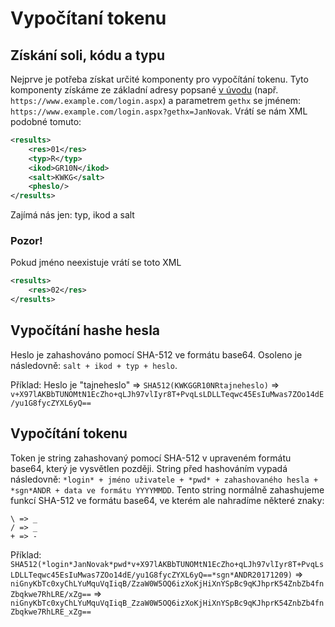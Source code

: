 # Vypočítaní tokenu
## Získání soli, kódu a typu
Nejprve je potřeba získat určité komponenty pro vypočítání tokenu. Tyto komponenty získáme ze základní adresy popsané [v úvodu](https://github.com/JosefKuchar/bakalari-api/wiki) (např. `https://www.example.com/login.aspx`) a parametrem `gethx` se jménem: `https://www.example.com/login.aspx?gethx=JanNovak`. Vrátí se nám XML podobné tomuto:
```xml
<results>
    <res>01</res>
    <typ>R</typ>
    <ikod>GR10N</ikod>
    <salt>KWKG</salt>
    <pheslo/>
</results>
```
Zajímá nás jen: typ, ikod a salt

### Pozor!
Pokud jméno neexistuje vrátí se toto XML
```xml
<results>
    <res>02</res>
</results>
```

## Vypočítání hashe hesla
Heslo je zahashováno pomocí SHA-512 ve formátu base64. Osoleno je následovně: `salt + ikod + typ + heslo`.

Příklad: Heslo je "tajneheslo" => `SHA512(KWKGGR10NRtajneheslo)` => `v+X97lAKBbTUNOMtN1EcZho+qLJh97vlIyr8T+PvqLsLDLLTeqwc45EsIuMwas7ZOo14dE/yu1G8fycZYXL6yQ==`

## Vypočítání tokenu
Token je string zahashovaný pomocí SHA-512 v upraveném formátu base64, který je vysvětlen později. String před hashováním vypadá následovně: `*login* + jméno uživatele + *pwd* + zahashovaného hesla + *sgn*ANDR + data ve formátu YYYYMMDD`. Tento string normálně zahashujeme funkcí SHA-512 ve formátu base64, ve kterém ale nahradíme některé znaky:
```
\ => _
/ => _
+ => -
```

Příklad: `SHA512(*login*JanNovak*pwd*v+X97lAKBbTUNOMtN1EcZho+qLJh97vlIyr8T+PvqLsLDLLTeqwc45EsIuMwas7ZOo14dE/yu1G8fycZYXL6yQ==*sgn*ANDR20171209)` => `niGnyKbTc0xyChLYuMquVqIiqB/ZzaW0W5OQ6izXoKjHiXnYSpBc9qKJhprK54ZnbZb4fnZbqkwe7RhLRE/xZg==` => `niGnyKbTc0xyChLYuMquVqIiqB_ZzaW0W5OQ6izXoKjHiXnYSpBc9qKJhprK54ZnbZb4fnZbqkwe7RhLRE_xZg==`
